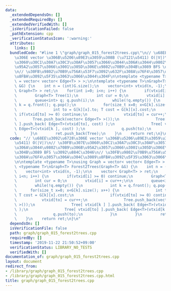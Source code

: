 ```yaml
---
data:
  _extendedDependsOn: []
  _extendedRequiredBy: []
  _extendedVerifiedWith: []
  _isVerificationFailed: false
  _pathExtension: cpp
  _verificationStatusIcon: ':warning:'
  attributes:
    links: []
  bundledCode: "#line 1 \"graph/graph_015_forest2trees.cpp\"\n// \u68EE\u3092\u6728\
    \u306E vector \u306B\u5206\u89E3\u3059\u308B (\u7121\u5411) O(|V|)\n// \u30FB\u307E\
    \u3060\u30C1\u30A7\u30C3\u30AF\u3057\u3066\u3044\u306A\u3044\u9802\u70B9\u306B\
    \u95A2\u3057\u3066\u3001\u305D\u306E\u9802\u70B9\u304B\u3089 BFS \u3092\u884C\u3046\
    \n// \u30FB\u9802\u70B9\u756A\u53F7\u3092\u632F\u308A\u76F4\u3057\u306A\u304C\u3089\
    \u8FBA\u3092\u5F35\u3063\u3066\u3044\u304F\n\ntemplate <typename T>\nusing Graph\
    \ = vector< vector< Edge<T> > >;\n\ntemplate <typename T>\nGraph<T> Forest2Trees(Graph<T>\
    \ &G) {\n    int n = (int)G.size();\n    vector<int> vtxid(n, -1);\n\n    vector<\
    \ Graph<T> > ret;\n    for(int i=0; i<n; i++) {\n        if(vtxid[i] >= 0) continue;\n\
    \        Graph<T> Tree(1);\n        int cur = 0;\n        vtxid[i] = cur++;\n\n\
    \        queue<int> q; q.push(i);\n        while(!q.empty()) {\n            int\
    \ k = q.front(); q.pop();\n            for(size_t x=0; x<G[k].size(); x++) {\n\
    \                int to = G[k][x].to; T cost = G[k][x].cost;\n               \
    \ if(vtxid[to] >= 0) continue;\n                vtxid[to] = cur++;\n         \
    \       Tree.push_back(vector< Edge<T> >());\n                Tree[ vtxid[k ]\
    \ ].push_back( Edge<T>(vtxid[to], cost) );\n                Tree[ vtxid[to] ].push_back(\
    \ Edge<T>(vtxid[k ], cost) );\n                q.push(to);\n            }\n  \
    \      }\n        ret.push_back(Tree);\n    }\n    return ret;\n}\n"
  code: "// \u68EE\u3092\u6728\u306E vector \u306B\u5206\u89E3\u3059\u308B (\u7121\
    \u5411) O(|V|)\n// \u30FB\u307E\u3060\u30C1\u30A7\u30C3\u30AF\u3057\u3066\u3044\
    \u306A\u3044\u9802\u70B9\u306B\u95A2\u3057\u3066\u3001\u305D\u306E\u9802\u70B9\
    \u304B\u3089 BFS \u3092\u884C\u3046\n// \u30FB\u9802\u70B9\u756A\u53F7\u3092\u632F\
    \u308A\u76F4\u3057\u306A\u304C\u3089\u8FBA\u3092\u5F35\u3063\u3066\u3044\u304F\
    \n\ntemplate <typename T>\nusing Graph = vector< vector< Edge<T> > >;\n\ntemplate\
    \ <typename T>\nGraph<T> Forest2Trees(Graph<T> &G) {\n    int n = (int)G.size();\n\
    \    vector<int> vtxid(n, -1);\n\n    vector< Graph<T> > ret;\n    for(int i=0;\
    \ i<n; i++) {\n        if(vtxid[i] >= 0) continue;\n        Graph<T> Tree(1);\n\
    \        int cur = 0;\n        vtxid[i] = cur++;\n\n        queue<int> q; q.push(i);\n\
    \        while(!q.empty()) {\n            int k = q.front(); q.pop();\n      \
    \      for(size_t x=0; x<G[k].size(); x++) {\n                int to = G[k][x].to;\
    \ T cost = G[k][x].cost;\n                if(vtxid[to] >= 0) continue;\n     \
    \           vtxid[to] = cur++;\n                Tree.push_back(vector< Edge<T>\
    \ >());\n                Tree[ vtxid[k ] ].push_back( Edge<T>(vtxid[to], cost)\
    \ );\n                Tree[ vtxid[to] ].push_back( Edge<T>(vtxid[k ], cost) );\n\
    \                q.push(to);\n            }\n        }\n        ret.push_back(Tree);\n\
    \    }\n    return ret;\n}\n"
  dependsOn: []
  isVerificationFile: false
  path: graph/graph_015_forest2trees.cpp
  requiredBy: []
  timestamp: '2019-11-22 21:50:52+09:00'
  verificationStatus: LIBRARY_NO_TESTS
  verifiedWith: []
documentation_of: graph/graph_015_forest2trees.cpp
layout: document
redirect_from:
- /library/graph/graph_015_forest2trees.cpp
- /library/graph/graph_015_forest2trees.cpp.html
title: graph/graph_015_forest2trees.cpp
---
```


